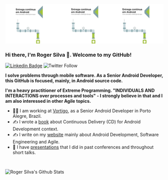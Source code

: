 ![Cover](https://github.com/orogersilva/orogersilva/blob/master/images/mybook.jpg)

### Hi there, I'm Roger Silva 👋. Welcome to my GitHub!

[![Linkedin Badge](https://img.shields.io/badge/-Add&nbsp;Me-blue?style=flat-square&logo=Linkedin&logoColor=white&link=https://www.linkedin.com/in/orogersilva/)](https://www.linkedin.com/in/orogersilva/)
![Twitter Follow](https://img.shields.io/twitter/follow/orogersilva?&style=social)

**I solve problems through mobile software. As a Senior Android Developer, this GitHub is focused, mainly, in Android source code.** 

**I'm a heavy practitioner of Extreme Programming. "INDIVIDUALS AND INTERACTIONS over processes and tools" - I strongly believe in that and I am also interessed in other Agile topics.**

* 👨‍💻 I am working at [Vortigo](https://www.linkedin.com/company/vortigo/), as a Senior Android Developer in Porto Alegre, Brazil.
* ✍ I wrote a [book](https://www.casadocodigo.com.br/products/livro-entrega-continua-android) about Continuous Delivery (CD) for Android Development context.
* ✍ I write on my [website](https://www.orogersilva.com/) mainly about Android Development, Software Engineering and Agile.
* 🎤 I have [presentations](https://speakerdeck.com/orogersilva) that I did in past conferences and throughout short talks.

<br />

![Roger Silva's Github Stats](https://github-readme-stats.vercel.app/api?username=orogersilva&count_private=true)
